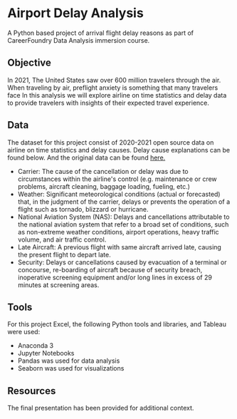 # **Airport Delay Analysis**
A Python based project of arrival flight delay reasons as part of CareerFoundry Data Analysis immersion course.
## **Objective**
In 2021, The United States saw over 600 million travelers through the air. When traveling by air, preflight anxiety is something that many travelers face In this analysis we will explore airline on time statistics and delay data to provide travelers with insights of their expected travel experience. 
## **Data**
The dataset for this project consist of 2020-2021 open source data on airline on time statistics and delay causes. Delay cause explanations can be found below. And the original data can be found [here.](https://www.transtats.bts.gov/OT_Delay/OT_DelayCause1.asp?20=E) 
- Carrier: The cause of the cancellation or delay was due to circumstances within the airline's control (e.g. maintenance or crew problems, aircraft cleaning, baggage loading, fueling, etc.)
- Weather: Significant meteorological conditions (actual or forecasted) that, in the judgment of the carrier, delays or prevents the operation of a flight such as tornado, blizzard or hurricane.
- National Aviation System (NAS): Delays and cancellations attributable to the national aviation system that refer to a broad set of conditions, such as non-extreme weather conditions, airport operations, heavy traffic volume, and air traffic control.
- Late Aircraft: A previous flight with same aircraft arrived late, causing the present flight to depart late.
- Security: Delays or cancellations caused by evacuation of a terminal or concourse, re-boarding of aircraft because of security breach, inoperative screening equipment and/or long lines in excess of 29 minutes at screening areas.
## **Tools**
For this project Excel, the following Python tools and libraries, and Tableau were used:
- Anaconda 3
- Jupyter Notebooks
- Pandas was used for data analysis
- Seaborn was used for visualizations
## **Resources**
The final presentation has been provided for additional context.
